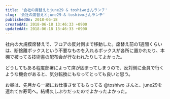 ```yaml
---
title: '会社の席替えとjune29 & toshiwoさんランチ'
slug: '会社の席替えとjune29-&-toshiwoさんランチ'
publishedOn: 2018-06-18
createdAt: 2018-06-18 13:46:33 +0900
updatedAt: 2018-06-18 13:46:33 +0900
---
```

社内の大規模席替えで、フロアの反対側まで移動した。席替え前の1週間くらいは、断捨離ボックスという不要なものを入れるボックスが各所に置かれたり、本棚で被ってる技術書の配布会が行なわれたりしてよかった。

どうしてもある程度部署によって席が固まってしまうので、反対側に全員で行くような機会があると、気分転換にもなってとっても良いと思う。

お昼は、先月から一緒にお仕事させてもらってる @toshiwo さんと、june29を連れてお寿司へ。結構久しぶりだったのでよかったよかった。
